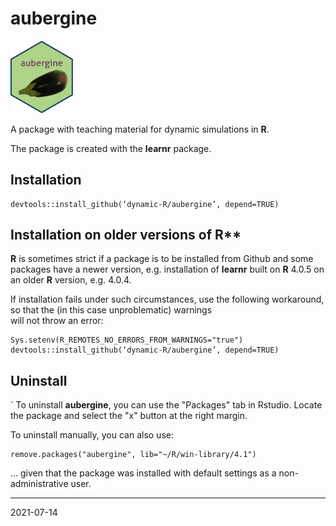 # aubergine

<img src="man/figures/logo.jpg" width="100">

A package with teaching material for dynamic simulations in **R**.

The package is created with the **learnr** package.

## Installation

```
devtools::install_github(‘dynamic-R/aubergine’, depend=TRUE)
```

## Installation on older versions of R**

**R** is sometimes strict if a package is to be installed from Github 
and some packages have a newer version, e.g. installation of **learnr** 
built on **R** 4.0.5  on an older **R** version, e.g. 4.0.4.

If installation fails under such circumstances, use the following 
workaround, so that the (in this case unproblematic) warnings  
will not throw an error:

```
Sys.setenv(R_REMOTES_NO_ERRORS_FROM_WARNINGS="true")
devtools::install_github(‘dynamic-R/aubergine’, depend=TRUE)
```

## Uninstall
`
To uninstall **aubergine**, you can use the "Packages" tab in Rstudio. 
Locate the package and select the "x" button at the right margin.

To uninstall manually, you can also use:

```
remove.packages("aubergine", lib="~/R/win-library/4.1")
``` 

... given that the package was installed with default settings 
as a non-administrative user.


---
2021-07-14
